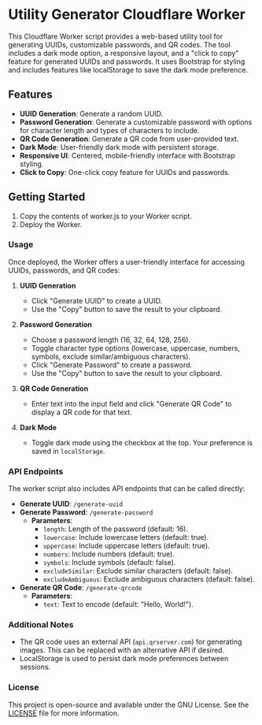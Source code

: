 # Utility Generator Cloudflare Worker

This Cloudflare Worker script provides a web-based utility tool for generating UUIDs, customizable passwords, and QR codes. The tool includes a dark mode option, a responsive layout, and a "click to copy" feature for generated UUIDs and passwords. It uses Bootstrap for styling and includes features like localStorage to save the dark mode preference.

## Features

- **UUID Generation**: Generate a random UUID.
- **Password Generation**: Generate a customizable password with options for character length and types of characters to include.
- **QR Code Generation**: Generate a QR code from user-provided text.
- **Dark Mode**: User-friendly dark mode with persistent storage.
- **Responsive UI**: Centered, mobile-friendly interface with Bootstrap styling.
- **Click to Copy**: One-click copy feature for UUIDs and passwords.

## Getting Started

1. Copy the contents of worker.js to your Worker script.
2. Deploy the Worker.

### Usage

Once deployed, the Worker offers a user-friendly interface for accessing UUIDs, passwords, and QR codes:

1. **UUID Generation**
   - Click "Generate UUID" to create a UUID.
   - Use the "Copy" button to save the result to your clipboard.

2. **Password Generation**
   - Choose a password length (16, 32, 64, 128, 256).
   - Toggle character type options (lowercase, uppercase, numbers, symbols, exclude similar/ambiguous characters).
   - Click "Generate Password" to create a password.
   - Use the "Copy" button to save the result to your clipboard.

3. **QR Code Generation**
   - Enter text into the input field and click "Generate QR Code" to display a QR code for that text.

4. **Dark Mode**
   - Toggle dark mode using the checkbox at the top. Your preference is saved in `localStorage`.

### API Endpoints

The worker script also includes API endpoints that can be called directly:

- **Generate UUID**: `/generate-uuid`
- **Generate Password**: `/generate-password`
  - **Parameters**:
    - `length`: Length of the password (default: 16).
    - `lowercase`: Include lowercase letters (default: true).
    - `uppercase`: Include uppercase letters (default: true).
    - `numbers`: Include numbers (default: true).
    - `symbols`: Include symbols (default: false).
    - `excludeSimilar`: Exclude similar characters (default: false).
    - `excludeAmbiguous`: Exclude ambiguous characters (default: false).
- **Generate QR Code**: `/generate-qrcode`
  - **Parameters**:
    - `text`: Text to encode (default: "Hello, World!").

### Additional Notes

- The QR code uses an external API (`api.qrserver.com`) for generating images. This can be replaced with an alternative API if desired.
- LocalStorage is used to persist dark mode preferences between sessions.
  
### License

This project is open-source and available under the GNU License. See the [LICENSE](LICENSE) file for more information.
